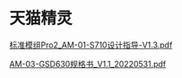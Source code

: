 # 天猫精灵

[标准模组Pro2_AM-01-S710设计指导-V1.3.pdf](../../_static/document/tianmao/%E6%A0%87%E5%87%86%E6%A8%A1%E7%BB%84Pro2_AM-01-S710%E8%AE%BE%E8%AE%A1%E6%8C%87%E5%AF%BC-V1.3.pdf)

[AM-03-GSD630规格书_V1.1_20220531.pdf](../../_static/document/tianmao/AM-03-GSD630%E8%A7%84%E6%A0%BC%E4%B9%A6_V1.1_20220531.pdf)
